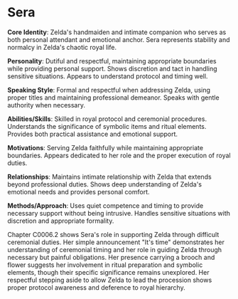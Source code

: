 # Sera

**Core Identity**: Zelda's handmaiden and intimate companion who serves as both personal attendant and emotional anchor. Sera represents stability and normalcy in Zelda's chaotic royal life.

**Personality**: Dutiful and respectful, maintaining appropriate boundaries while providing personal support. Shows discretion and tact in handling sensitive situations. Appears to understand protocol and timing well.

**Speaking Style**: Formal and respectful when addressing Zelda, using proper titles and maintaining professional demeanor. Speaks with gentle authority when necessary.

**Abilities/Skills**: Skilled in royal protocol and ceremonial procedures. Understands the significance of symbolic items and ritual elements. Provides both practical assistance and emotional support.

**Motivations**: Serving Zelda faithfully while maintaining appropriate boundaries. Appears dedicated to her role and the proper execution of royal duties.

**Relationships**: Maintains intimate relationship with Zelda that extends beyond professional duties. Shows deep understanding of Zelda's emotional needs and provides personal comfort.

**Methods/Approach**: Uses quiet competence and timing to provide necessary support without being intrusive. Handles sensitive situations with discretion and appropriate formality.

Chapter C0006.2 shows Sera's role in supporting Zelda through difficult ceremonial duties. Her simple announcement "It's time" demonstrates her understanding of ceremonial timing and her role in guiding Zelda through necessary but painful obligations. Her presence carrying a brooch and flower suggests her involvement in ritual preparation and symbolic elements, though their specific significance remains unexplored. Her respectful stepping aside to allow Zelda to lead the procession shows proper protocol awareness and deference to royal hierarchy.
